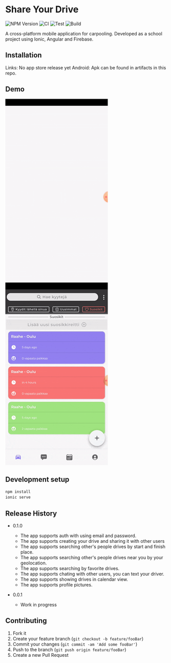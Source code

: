 # Share Your Drive

![NPM Version][npm-image]
![CI](https://github.com/ImpurestPath/share-your-drive/workflows/CI/badge.svg?branch=master&event=push)
![Test](https://github.com/ImpurestPath/share-your-drive/workflows/Test/badge.svg?branch=master)
![Build](https://github.com/ImpurestPath/share-your-drive/workflows/Build/badge.svg?branch=master)

A cross-platform mobile application for carpooling. Developed as a school project using Ionic, Angular and Firebase.

## Installation

Links:
No app store release yet
Android: Apk can be found in artifacts in this repo.

## Demo

![Share Your Drive demo1](src/assets/demos/syd-demo1.gif)
![Share Your Drive demo2](src/assets/demos/syd-demo2.gif)

## Development setup

```sh
npm install
ionic serve
```

## Release History

- 0.1.0

  - The app supports auth with using email and password.
  - The app supports creating your drive and sharing it with other users
  - The app supports searching other's people drives by start and finish place.
  - The app supports searching other's people drives near you by your geolocation.
  - The app supports searching by favorite drives.
  - The app supports chating with other users, you can text your driver.
  - The app supports showing drives in calendar view.
  - The app supports profile pictures.

- 0.0.1
  - Work in progress

## Contributing

1. Fork it
2. Create your feature branch (`git checkout -b feature/fooBar`)
3. Commit your changes (`git commit -am 'Add some fooBar'`)
4. Push to the branch (`git push origin feature/fooBar`)
5. Create a new Pull Request

<!-- Markdown link & img dfn's -->

[npm-image]: https://img.shields.io/npm/v/datadog-metrics.svg?style=flat-square
